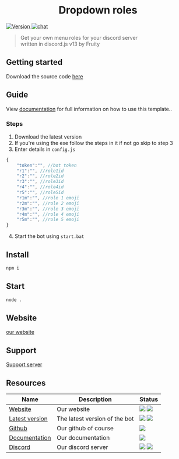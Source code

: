 <h1 align="center">Dropdown roles</h1>
<p>
  <a href="https://github.com/Fruityisgood/dropdown-roles/releases/latest"><img alt="Version" src="https://img.shields.io/github/v/release/Fruityisgood/dropdown-roles?include_prereleases&label=version" />
  </a>
  <a href="https://discord.gg/vWPf6radPk"><img alt="chat" src="https://img.shields.io/badge/chat-23458%20online-brightgreen" />
  </a>
    
> Get your own menu roles for your discord server<BR>
> written in discord.js v13 by Fruity

## Getting started
Download the source code [here](https://github.com/Fruityisgood/dropdown-roles/releases/latest/)
	
## Guide
  View [documentation](https://Fruityisgood.github.io/dropdown-roles/docs) for full information on how to use this template..
  ### Steps
1. Download the latest version
2. If you're using the exe follow the steps in it if not go skip to step 3
3. Enter details in `config.js`

	
```js
{
    "token":"", //bot token
    "r1":"", //role1id
    "r2":"", //role2id
    "r3":"", //role3id
    "r4":"", //role4id
    "r5":"", //role5id
    "r1m":"", //role 1 emoji
    "r2m":"", //role 2 emoji
    "r3m":"", //role 3 emoji
    "r4m":"", //role 4 emoji
    "r5m":"", //role 5 emoji
}
```
4. Start the bot using `start.bat`
	
## Install
```sh
npm i
```
	
## Start
```sh
node .
```
	
## Website
  [our website](https://fruityisgood.github.io/dropdown-roles/)
## Support
  [Support server](https://discord.gg/vWPf6radPk)
	
## Resources
<table>
	<thead>
		<tr>
		<th>Name</th>
		<th>Description</th>
		<th>Status</th>
		</tr>
	</thead>
	<tbody>
		<tr>
			<td><a href="https://github.com/fosscord/fosscord">Website</a></td>
			<td>Our website</td>
			<td>
				<img src="https://img.shields.io/badge/-website-blue">
				<img src="https://img.shields.io/website?down_color=red&down_message=down&up_color=green&up_message=up&url=https%3A%2F%2Ffruityisgood.github.io%2Fdropdown-roles">
			</td>
		</tr>
		<tr>
			<td>
				<a href="https://github.com/Fruityisgood/dropdown-roles/releases/latest">Latest version</a>
			</td>
			<td>
				The latest version of the bot
			</td>
			<td>
				<img src="https://img.shields.io/github/downloads/Fruityisgood/dropdown-roles/latest/total">
        <img src="https://img.shields.io/github/v/release/Fruityisgood/dropdown-roles?color=yellow&include_prereleases">
			</td>
		</tr>
		<tr>
			<td>
				<a href="https://github.com/Fruityisgood/dropdown-roles/#Getting started">
		Github
		</a>
			</td>
			<td>
				Our github of course
			</td>
			<td>
				<img src="https://img.shields.io/github/languages/top/Fruityisgood/dropdown-roles?color=yellow">
			</td>
		</tr>
		<tr>
			<td>
				<a href="https://fruityisgood.github.io/dropdown-roles/docs">
				Documentation
				</a>
			</td>
			<td>Our documentation</td>
			<td>
				<img src="https://img.shields.io/badge/not%20done-grey">
			</td>
		</tr>
		<tr>
			<td>
				<a href="https://discord.gg/vWPf6radPk">
				Discord
				</a>
			</td>
			<td>Our discord server</td>
			<td>
				<img src="https://img.shields.io/badge/chat-23458%20online-brightgreen">
        <img src="https://img.shields.io/badge/members-578K-orange">
			</td>
		</tr>
	</tbody>
</table>
